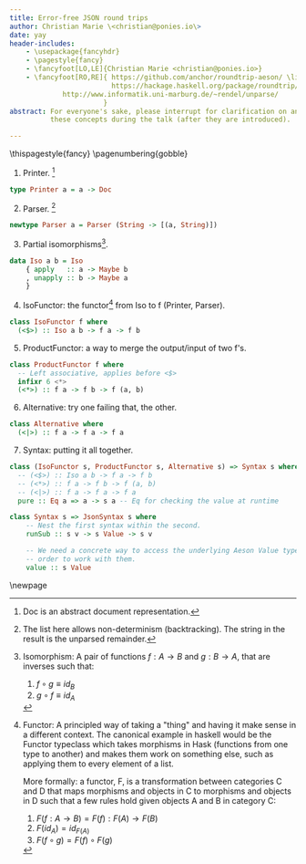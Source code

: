 ```yaml
---
title: Error-free JSON round trips
author: Christian Marie \<christian@ponies.io\>
date: yay
header-includes:
    - \usepackage{fancyhdr}
    - \pagestyle{fancy}
    - \fancyfoot[LO,LE]{Christian Marie <christian@ponies.io>}
    - \fancyfoot[RO,RE]{ https://github.com/anchor/roundtrip-aeson/ \linebreak
                         https://hackage.haskell.org/package/roundtrip/ \linebreak
		 	 http://www.informatik.uni-marburg.de/~rendel/unparse/
                       }
abstract: For everyone's sake, please interrupt for clarification on any of
          these concepts during the talk (after they are introduced).

---
```


\thispagestyle{fancy}
\pagenumbering{gobble}

1. Printer. [^1]

```haskell
type Printer a = a -> Doc
```

2. Parser. [^2]

```haskell
newtype Parser a = Parser (String -> [(a, String)])

```

3. Partial isomorphisms[^3].

```haskell
data Iso a b = Iso
    { apply   :: a -> Maybe b
    , unapply :: b -> Maybe a
    }
```

4. IsoFunctor: the functor[^4] from Iso to f (Printer, Parser).

```haskell
class IsoFunctor f where
  (<$>) :: Iso a b -> f a -> f b
```
5. ProductFunctor: a way to merge the output/input of two f's.

```haskell
class ProductFunctor f where
  -- Left associative, applies before <$>
  infixr 6 <*>
  (<*>) :: f a -> f b -> f (a, b)
```

6. Alternative: try one failing that, the other.

```haskell
class Alternative where
  (<|>) :: f a -> f a -> f a
```

7. Syntax: putting it all together.

```haskell
class (IsoFunctor s, ProductFunctor s, Alternative s) => Syntax s where
  -- (<$>) :: Iso a b -> f a -> f b
  -- (<*>) :: f a -> f b -> f (a, b)
  -- (<|>) :: f a -> f a -> f a
  pure :: Eq a => a -> s a -- Eq for checking the value at runtime

class Syntax s => JsonSyntax s where
    -- Nest the first syntax within the second.
    runSub :: s v -> s Value -> s v

    -- We need a concrete way to access the underlying Aeson Value types in
    -- order to work with them.
    value :: s Value
```

\newpage

[^3]: Isomorphism: A pair of functions $f : A \to B$ and $g : B \to A$, that
are inverses such that:

      1. $f \circ g \equiv id_B$
      2. $g \circ f \equiv id_A$

[^4]: Functor: A principled way of taking a "thing" and having it make sense in a different
      context. The canonical example in haskell would be the Functor typeclass which
      takes morphisms in Hask (functions from one type to another) and makes them
      work on something else, such as applying them to every element of a list.

      More formally: a functor, F, is a transformation between categories C
      and D that maps morphisms and objects in C to morphisms and objects in D such
      that a few rules hold given objects A and B in category C:
      
      1. $F(f : A \to B) = F(f) : F(A) \to F(B)$
      2. $F(id_A) = id_{F(A)}$
      3. $F(f \circ g) = F(f) \circ F(g)$

[^1]: Doc is an abstract document representation.

[^2]: The list here allows non-determinism (backtracking). The string in the
      result is the unparsed remainder.
